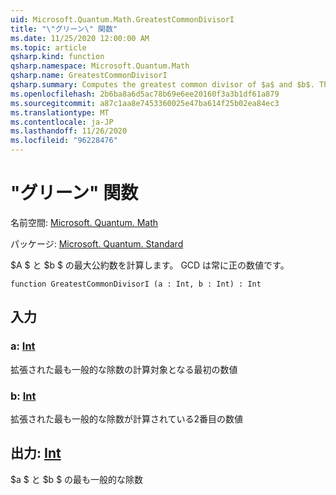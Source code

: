 ```yaml
---
uid: Microsoft.Quantum.Math.GreatestCommonDivisorI
title: "\"グリーン\" 関数"
ms.date: 11/25/2020 12:00:00 AM
ms.topic: article
qsharp.kind: function
qsharp.namespace: Microsoft.Quantum.Math
qsharp.name: GreatestCommonDivisorI
qsharp.summary: Computes the greatest common divisor of $a$ and $b$. The GCD is always positive.
ms.openlocfilehash: 2b6ba8a6d5ac78b69e6ee20160f3a3b1df61a879
ms.sourcegitcommit: a87c1aa8e7453360025e47ba614f25b02ea84ec3
ms.translationtype: MT
ms.contentlocale: ja-JP
ms.lasthandoff: 11/26/2020
ms.locfileid: "96228476"
---
```

# <a name="greatestcommondivisori-function"></a>"グリーン" 関数

名前空間: [Microsoft. Quantum. Math](xref:Microsoft.Quantum.Math)

パッケージ: [Microsoft. Quantum. Standard](https://nuget.org/packages/Microsoft.Quantum.Standard)


$A $ と $b $ の最大公約数を計算します。 GCD は常に正の数値です。

```qsharp
function GreatestCommonDivisorI (a : Int, b : Int) : Int
```


## <a name="input"></a>入力

### <a name="a--int"></a>a: [Int](xref:microsoft.quantum.lang-ref.int)

拡張された最も一般的な除数の計算対象となる最初の数値


### <a name="b--int"></a>b: [Int](xref:microsoft.quantum.lang-ref.int)

拡張された最も一般的な除数が計算されている2番目の数値



## <a name="output--int"></a>出力: [Int](xref:microsoft.quantum.lang-ref.int)

$a $ と $b $ の最も一般的な除数